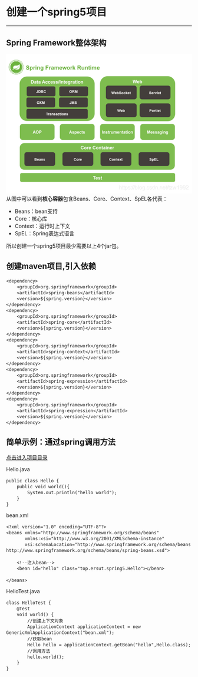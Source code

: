 # 创建一个spring5项目

----------

## Spring Framework整体架构

![](./images/spring-framework.png)
从图中可以看到**核心容器**包含Beans、Core、Context、SpEL各代表：
- Beans：bean支持
- Core：核心库
- Context：运行时上下文
- SpEL：Spring表达式语言

所以创建一个spring5项目最少需要以上4个jar包。

## 创建maven项目,引入依赖
```
<dependency>
	<groupId>org.springframework</groupId>
	<artifactId>spring-beans</artifactId>
	<version>${spring.version}</version>
</dependency>
<dependency>
	<groupId>org.springframework</groupId>
	<artifactId>spring-core</artifactId>
	<version>${spring.version}</version>
</dependency>
<dependency>
	<groupId>org.springframework</groupId>
	<artifactId>spring-context</artifactId>
	<version>${spring.version}</version>
</dependency>
<dependency>
	<groupId>org.springframework</groupId>
	<artifactId>spring-expression</artifactId>
	<version>${spring.version}</version>
</dependency>
<dependency>
	<groupId>org.springframework</groupId>
	<artifactId>spring-expression</artifactId>
	<version>${spring.version}</version>
</dependency>
```
## 简单示例：通过spring调用方法
[点击进入项目目录](./spring5-helloWorld)

Hello.java
```
public class Hello {
    public void world(){
        System.out.println("hello world");
    }
}
```

bean.xml
```
<?xml version="1.0" encoding="UTF-8"?>
<beans xmlns="http://www.springframework.org/schema/beans"
       xmlns:xsi="http://www.w3.org/2001/XMLSchema-instance"
       xsi:schemaLocation="http://www.springframework.org/schema/beans http://www.springframework.org/schema/beans/spring-beans.xsd">

    <!--注入bean-->
    <bean id="hello" class="top.ersut.spring5.Hello"></bean>

</beans>
```

HelloTest.java
```
class HelloTest {
    @Test
    void world() {
        //创建上下文对象
        ApplicationContext applicationContext = new GenericXmlApplicationContext("bean.xml");
        //获取bean
        Hello hello = applicationContext.getBean("hello",Hello.class);
        //调用方法
        hello.world();
    }
}
```
